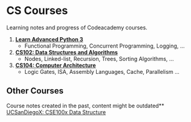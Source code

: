 # CS Courses

Learning notes and progress of Codeacademy courses.

1. [**Learn Advanced Python 3**](https://www.codecademy.com/learn/learn-advanced-python)
    - Functional Programming, Concurrent Programming, Logging, ...
2. [**CS102: Data Structures and Algorithms**](https://www.codecademy.com/learn/learn-data-structures-and-algorithms-with-python)
    - Nodes, Linked-list, Recursion, Trees, Sorting Algorithms, ...
3. [**CS104: Computer Architecture**](https://www.codecademy.com/learn/computer-architecture)
    - Logic Gates, ISA, Assembly Languages, Cache, Parallelism ...


## Other Courses
Course notes created in the past, content might be outdated**
[UCSanDiegoX: CSE100x Data Structure](https://github.com/kammybdeng/data-science-portfolio/blob/master/data-structure.md)
